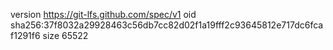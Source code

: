 version https://git-lfs.github.com/spec/v1
oid sha256:37f8032a29928463c56db7cc82d02f1a19fff2c93645812e717dc6fcaf1291f6
size 65522
